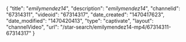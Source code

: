 {
    "title": "_emilymendez14_",
    "description": "_emilymendez14_",
    "channelid": "67314311",
    "videoid": "67314317",
    "date_created": "1470417623",
    "date_modified": "1470420413",
    "type": "captivate",
    "layout": "channelVideo",
    "url": "\/star-search\/emilymendez14-mp4\/67314311-67314317"
}